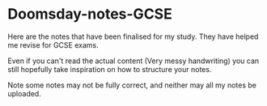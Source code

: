 # Doomsday-notes-GCSE

Here are the notes that have been finalised for my study. They have helped me revise for GCSE exams.

Even if you can't read the actual content (Very messy handwriting) you can still hopefully take inspiration on how to structure your notes.

Note some notes may not be fully correct, and neither may all my notes be uploaded.
